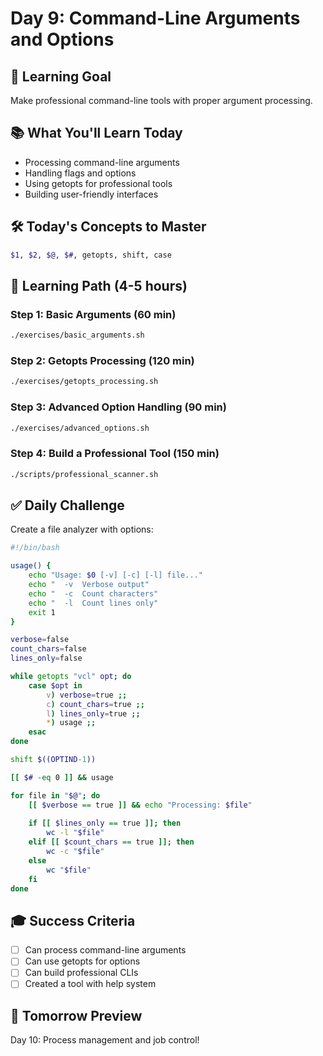 # Day 9: Command-Line Arguments and Options

## 🎯 **Learning Goal**
Make professional command-line tools with proper argument processing.

## 📚 **What You'll Learn Today**
- Processing command-line arguments
- Handling flags and options
- Using getopts for professional tools
- Building user-friendly interfaces

## 🛠️ **Today's Concepts to Master**
```bash
$1, $2, $@, $#, getopts, shift, case
```

## 📖 **Learning Path** (4-5 hours)

### **Step 1**: Basic Arguments (60 min)
```bash
./exercises/basic_arguments.sh
```

### **Step 2**: Getopts Processing (120 min)
```bash
./exercises/getopts_processing.sh
```

### **Step 3**: Advanced Option Handling (90 min)
```bash
./exercises/advanced_options.sh
```

### **Step 4**: Build a Professional Tool (150 min)
```bash
./scripts/professional_scanner.sh
```

## ✅ **Daily Challenge**
Create a file analyzer with options:
```bash
#!/bin/bash

usage() {
    echo "Usage: $0 [-v] [-c] [-l] file..."
    echo "  -v  Verbose output"
    echo "  -c  Count characters"
    echo "  -l  Count lines only"
    exit 1
}

verbose=false
count_chars=false
lines_only=false

while getopts "vcl" opt; do
    case $opt in
        v) verbose=true ;;
        c) count_chars=true ;;
        l) lines_only=true ;;
        *) usage ;;
    esac
done

shift $((OPTIND-1))

[[ $# -eq 0 ]] && usage

for file in "$@"; do
    [[ $verbose == true ]] && echo "Processing: $file"
    
    if [[ $lines_only == true ]]; then
        wc -l "$file"
    elif [[ $count_chars == true ]]; then
        wc -c "$file"
    else
        wc "$file"
    fi
done
```

## 🎓 **Success Criteria**
- [ ] Can process command-line arguments
- [ ] Can use getopts for options
- [ ] Can build professional CLIs
- [ ] Created a tool with help system

## 🚀 **Tomorrow Preview**
Day 10: Process management and job control!
